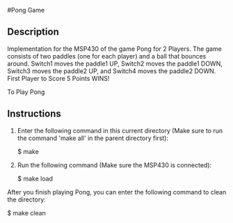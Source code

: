 #Pong Game

## Description
Implementation for the MSP430 of the game Pong for 2 Players. The game consists of two paddles (one for each player) and a ball that bounces around. Switch1 moves the paddle1 UP, Switch2 moves the paddle1 DOWN, Switch3 moves the paddle2 UP, and Switch4 moves the paddle2 DOWN. First Player to Score 5 Points WINS!

To Play Pong

## Instructions
1. Enter the following command in this current directory (Make sure to run the command 'make all' in the parent directory first):

   $ make

2. Run the following command (Make sure the MSP430 is connected):

   $ make load


After you finish playing Pong, you can enter the following command to clean the directory:

   $ make clean